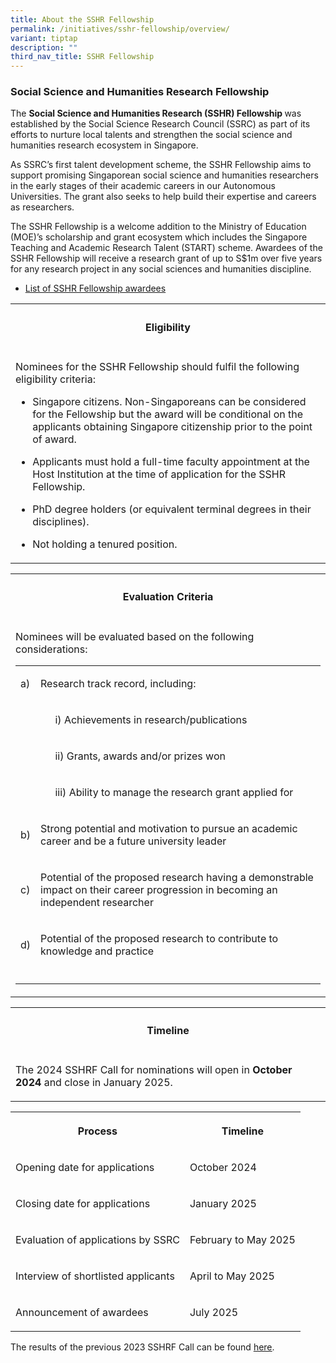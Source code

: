 ```yaml
---
title: About the SSHR Fellowship
permalink: /initiatives/sshr-fellowship/overview/
variant: tiptap
description: ""
third_nav_title: SSHR Fellowship
---
```

<h3><strong>Social Science and Humanities Research Fellowship</strong></h3>
<p>The <strong>Social Science and Humanities Research (SSHR) Fellowship </strong>was
established by the Social Science Research Council (SSRC) as part of its
efforts to nurture local talents and strengthen the social science and
humanities research ecosystem in Singapore.</p>
<p>As SSRC’s first talent development scheme, the SSHR Fellowship aims to
support promising Singaporean social science and humanities researchers
in the early stages of their academic careers in our Autonomous Universities.
The grant also seeks to help build their expertise and careers as researchers.</p>
<p>The SSHR Fellowship is a welcome addition to the Ministry of Education
(MOE)’s scholarship and grant ecosystem which includes the Singapore Teaching
and Academic Research Talent (START) scheme. Awardees of the SSHR Fellowship
will receive a research grant of up to S$1m over five years for any research
project in any social sciences and humanities discipline.</p>
<ul data-tight="true" class="tight">
<li>
<p><a href="https://www.ssrc.edu.sg/2023-fellows/" rel="noopener noreferrer nofollow" target="_blank">List of SSHR Fellowship awardees</a>
</p>
</li>
</ul>
<p></p>
<table style="minWidth: 25px">
<colgroup>
<col>
</colgroup>
<tbody>
<tr>
<th rowspan="1" colspan="1">
<h4><strong>Eligibility</strong></h4>
</th>
</tr>
<tr>
<td rowspan="1" colspan="1">
<p>Nominees for the SSHR Fellowship should fulfil the following eligibility
criteria:</p>
<ul>
<li>
<p>Singapore citizens. Non-Singaporeans can be considered for the Fellowship
but the award will be conditional on the applicants obtaining Singapore
citizenship prior to the point of award.</p>
</li>
<li>
<p>Applicants must hold a full-time faculty appointment at the Host Institution
at the time of application for the SSHR Fellowship.</p>
</li>
<li>
<p>PhD degree holders (or equivalent terminal degrees in their disciplines).</p>
</li>
<li>
<p>Not holding a tenured position.</p>
</li>
</ul>
</td>
</tr>
</tbody>
</table>
<table style="minWidth: 25px">
<colgroup>
<col>
</colgroup>
<tbody>
<tr>
<th rowspan="1" colspan="1">
<h4><strong>Evaluation Criteria</strong></h4>
</th>
</tr>
<tr>
<td rowspan="1" colspan="1">
<p>Nominees will be evaluated based on the following considerations:</p>
<table style="minWidth: 75px">
<colgroup>
<col>
<col>
<col>
</colgroup>
<tbody>
<tr>
<td rowspan="1" colspan="1">
<p>a)</p>
</td>
<td rowspan="1" colspan="2">
<p>Research track record, including:</p>
</td>
</tr>
<tr>
<td rowspan="1" colspan="1">
<p></p>
</td>
<td rowspan="1" colspan="1">
<p></p>
</td>
<td rowspan="1" colspan="1">
<p>i) Achievements in research/publications</p>
</td>
</tr>
<tr>
<td rowspan="1" colspan="1">
<p></p>
</td>
<td rowspan="1" colspan="1">
<p></p>
</td>
<td rowspan="1" colspan="1">
<p>ii) Grants, awards and/or prizes won</p>
</td>
</tr>
<tr>
<td rowspan="1" colspan="1">
<p></p>
</td>
<td rowspan="1" colspan="1">
<p></p>
</td>
<td rowspan="1" colspan="1">
<p>iii) Ability to manage the research grant applied for</p>
</td>
</tr>
<tr>
<td rowspan="1" colspan="1">
<p>b)</p>
</td>
<td rowspan="1" colspan="2">
<p>Strong potential and motivation to pursue an academic career and be a
future university leader</p>
</td>
</tr>
<tr>
<td rowspan="1" colspan="1">
<p>c)</p>
</td>
<td rowspan="1" colspan="2">
<p>Potential of the proposed research having a demonstrable impact on their
career progression in becoming an independent researcher</p>
</td>
</tr>
<tr>
<td rowspan="1" colspan="1">
<p>d)</p>
</td>
<td rowspan="1" colspan="2">
<p>Potential of the proposed research to contribute to knowledge and practice</p>
</td>
</tr>
<tr>
<td rowspan="1" colspan="1">
<p></p>
</td>
<td rowspan="1" colspan="2">
<p></p>
</td>
</tr>
</tbody>
</table>
</td>
</tr>
</tbody>
</table>
<table style="minWidth: 25px">
<colgroup>
<col>
</colgroup>
<tbody>
<tr>
<th rowspan="1" colspan="1">
<h4><strong>Timeline</strong></h4>
</th>
</tr>
<tr>
<td rowspan="1" colspan="1">
<p>The 2024 SSHRF Call for nominations will open in <strong>October 2024 </strong>and
close in January 2025.</p>
</td>
</tr>
</tbody>
</table>
<table style="minWidth: 50px">
<colgroup>
<col>
<col>
</colgroup>
<tbody>
<tr>
<th rowspan="1" colspan="1">
<p>Process</p>
</th>
<th rowspan="1" colspan="1">
<p>Timeline</p>
</th>
</tr>
<tr>
<td rowspan="1" colspan="1">
<p>Opening date for applications</p>
</td>
<td rowspan="1" colspan="1">
<p>October 2024</p>
</td>
</tr>
<tr>
<td rowspan="1" colspan="1">
<p>Closing date for applications</p>
</td>
<td rowspan="1" colspan="1">
<p>January 2025</p>
</td>
</tr>
<tr>
<td rowspan="1" colspan="1">
<p>Evaluation of applications by SSRC</p>
</td>
<td rowspan="1" colspan="1">
<p>February to May 2025</p>
</td>
</tr>
<tr>
<td rowspan="1" colspan="1">
<p>Interview of shortlisted applicants</p>
</td>
<td rowspan="1" colspan="1">
<p>April to May 2025</p>
</td>
</tr>
<tr>
<td rowspan="1" colspan="1">
<p>Announcement of awardees</p>
</td>
<td rowspan="1" colspan="1">
<p>July 2025</p>
</td>
</tr>
</tbody>
</table>
<p>The results of the previous 2023 SSHRF Call can be found <a href="https://www.ssrc.edu.sg/grant-recipients/2022/sshrf2022/" rel="noopener noreferrer nofollow" target="_blank"><u>here</u></a>.</p>
